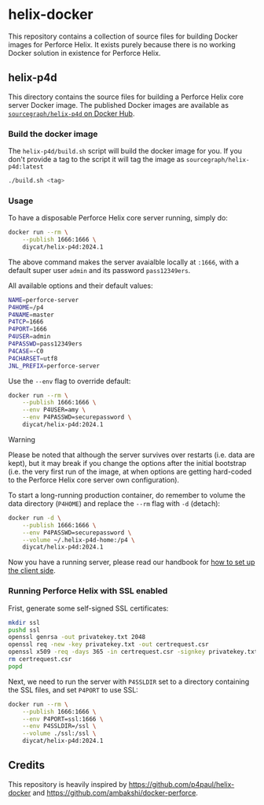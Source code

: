 # helix-docker

This repository contains a collection of source files for building Docker images for Perforce Helix. It exists purely because there is no working Docker solution in existence for Perforce Helix.

## helix-p4d

This directory contains the source files for building a Perforce Helix core server Docker image. The published Docker images are available as [`sourcegraph/helix-p4d` on Docker Hub](https://hub.docker.com/r/sourcegraph/helix-p4d).

### Build the docker image

The `helix-p4d/build.sh` script will build the docker image for you. If you don't provide a tag to the script it will tag the image as `sourcegraph/helix-p4d:latest`

```bash
./build.sh <tag>
```

### Usage

To have a disposable Perforce Helix core server running, simply do:

```sh
docker run --rm \
    --publish 1666:1666 \
    diycat/helix-p4d:2024.1
```

The above command makes the server avaialble locally at `:1666`, with a default super user `admin` and its password `pass12349ers`.

All available options and their default values:

```sh
NAME=perforce-server
P4HOME=/p4
P4NAME=master
P4TCP=1666
P4PORT=1666
P4USER=admin
P4PASSWD=pass12349ers
P4CASE=-C0
P4CHARSET=utf8
JNL_PREFIX=perforce-server
```

Use the `--env` flag to override default:

```sh
docker run --rm \
    --publish 1666:1666 \
    --env P4USER=amy \
    --env P4PASSWD=securepassword \
    diycat/helix-p4d:2024.1
```

> [!WARNING]
> Please be noted that although the server survives over restarts (i.e. data are kept), but it may break if you change the options after the initial bootstrap (i.e. the very first run of the image, at when options are getting hard-coded to the Perforce Helix core server own configuration).

To start a long-running production container, do remember to volume the data directory (`P4HOME`) and replace the `--rm` flag with `-d` (detach):

```sh
docker run -d \
    --publish 1666:1666 \
    --env P4PASSWD=securepassword \
    --volume ~/.helix-p4d-home:/p4 \
    diycat/helix-p4d:2024.1
```

Now you have a running server, please read our handbook for [how to set up the client side](https://handbook.sourcegraph.com/departments/technical-success/support/process/p4-enablement/).

### Running Perforce Helix with SSL enabled

Frist, generate some self-signed SSL certificates:

```bash
mkdir ssl
pushd ssl
openssl genrsa -out privatekey.txt 2048
openssl req -new -key privatekey.txt -out certrequest.csr
openssl x509 -req -days 365 -in certrequest.csr -signkey privatekey.txt -out certificate.txt
rm certrequest.csr
popd
```

Next, we need to run the server with `P4SSLDIR` set to a directory containing the SSL files, and set `P4PORT` to use SSL:

```bash
docker run --rm \
    --publish 1666:1666 \
    --env P4PORT=ssl:1666 \
    --env P4SSLDIR=/ssl \
    --volume ./ssl:/ssl \
    diycat/helix-p4d:2024.1
```

## Credits

This repository is heavily inspired by https://github.com/p4paul/helix-docker and https://github.com/ambakshi/docker-perforce.
